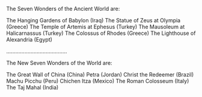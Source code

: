 The Seven Wonders of the Ancient World are:

<!-- The Great Pyramid of Giza (Egypt) -->
The Hanging Gardens of Babylon (Iraq)
The Statue of Zeus at Olympia (Greece)
The Temple of Artemis at Ephesus (Turkey)
The Mausoleum at Halicarnassus (Turkey)
The Colossus of Rhodes (Greece)
The Lighthouse of Alexandria (Egypt)

........................................

The New Seven Wonders of the World are:

The Great Wall of China (China)
Petra (Jordan)
Christ the Redeemer (Brazil)
Machu Picchu (Peru)
Chichen Itza (Mexico)
The Roman Colosseum (Italy)
The Taj Mahal (India)



